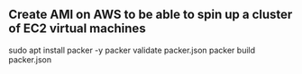 ## Create AMI on AWS to be able to spin up a cluster of EC2 virtual machines

sudo apt install packer -y
packer validate packer.json 
packer build packer.json